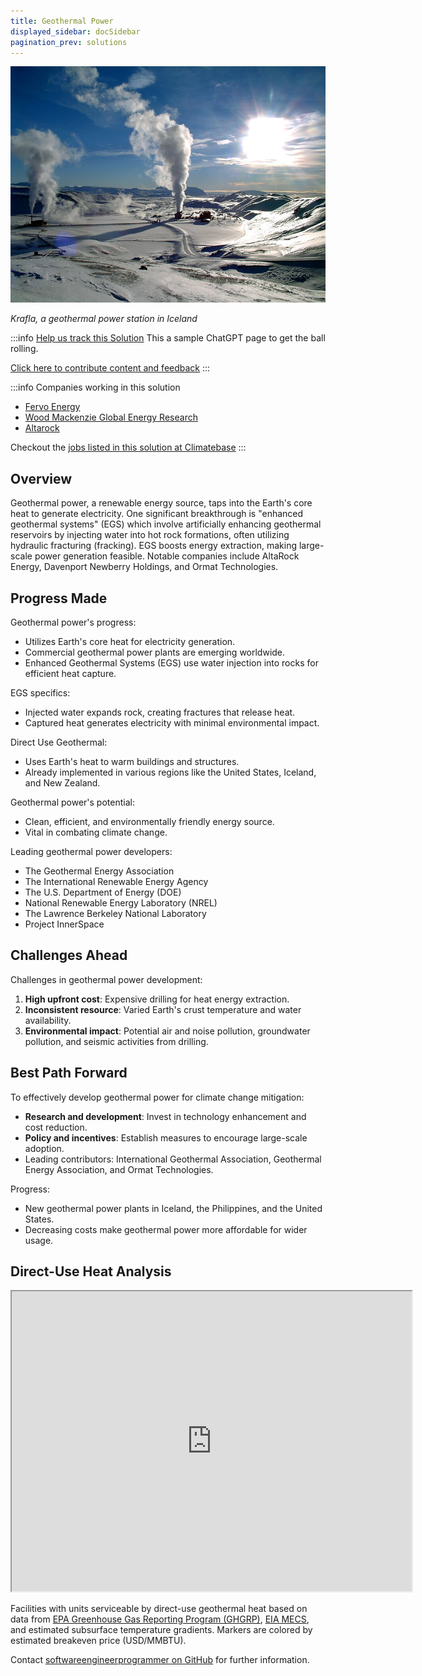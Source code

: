 ```yaml
---
title: Geothermal Power
displayed_sidebar: docSidebar
pagination_prev: solutions
---
```


![Cover Image](../static/img/geothermal-power.jpg)

_Krafla, a geothermal power station in Iceland_

:::info [Help us track this Solution](contribute)
This a sample ChatGPT page to get the ball rolling.

[Click here to contribute content and feedback](contribute)
:::

:::info Companies working in this solution 
- [Fervo Energy](https://fervoenergy.com)
- [Wood Mackenzie Global Energy Research](https://www.greentechmedia.com/)
- [Altarock](https://altarockenergy.com)

Checkout the [jobs listed in this solution at Climatebase](https://climatebase.org/jobs?l=&q=&drawdown_solutions=Geothermal+Power)
:::

## Overview

Geothermal power, a renewable energy source, taps into the Earth's core heat to generate electricity. One significant breakthrough is "enhanced geothermal systems" (EGS) which involve artificially enhancing geothermal reservoirs by injecting water into hot rock formations, often utilizing hydraulic fracturing (fracking). EGS boosts energy extraction, making large-scale power generation feasible. Notable companies include AltaRock Energy, Davenport Newberry Holdings, and Ormat Technologies.

## Progress Made

Geothermal power's progress:
- Utilizes Earth's core heat for electricity generation.
- Commercial geothermal power plants are emerging worldwide.
- Enhanced Geothermal Systems (EGS) use water injection into rocks for efficient heat capture.

EGS specifics:
- Injected water expands rock, creating fractures that release heat.
- Captured heat generates electricity with minimal environmental impact.

Direct Use Geothermal:
- Uses Earth's heat to warm buildings and structures.
- Already implemented in various regions like the United States, Iceland, and New Zealand.

Geothermal power's potential:
- Clean, efficient, and environmentally friendly energy source.
- Vital in combating climate change.

Leading geothermal power developers:
- The Geothermal Energy Association
- The International Renewable Energy Agency
- The U.S. Department of Energy (DOE)
- National Renewable Energy Laboratory (NREL)
- The Lawrence Berkeley National Laboratory
- Project InnerSpace

## Challenges Ahead

Challenges in geothermal power development:
1. **High upfront cost**: Expensive drilling for heat energy extraction.
2. **Inconsistent resource**: Varied Earth's crust temperature and water availability.
3. **Environmental impact**: Potential air and noise pollution, groundwater pollution, and seismic activities from drilling.

## Best Path Forward

To effectively develop geothermal power for climate change mitigation:
- **Research and development**: Invest in technology enhancement and cost reduction.
- **Policy and incentives**: Establish measures to encourage large-scale adoption.
- Leading contributors: International Geothermal Association, Geothermal Energy Association, and Ormat Technologies.

Progress:
- New geothermal power plants in Iceland, the Philippines, and the United States.
- Decreasing costs make geothermal power more affordable for wider usage.

## Direct-Use Heat Analysis

<iframe src="https://www.google.com/maps/d/u/0/embed?mid=1SwcgV7Ht4k3Dwz2HiRfhXoTxru5dGyE&ehbc=2E312F" width="640" height="480"></iframe>

Facilities with units serviceable by direct-use geothermal heat based on data from [EPA Greenhouse Gas Reporting Program (GHGRP)](https://www.epa.gov/ghgreporting), [EIA MECS](https://www.eia.gov/consumption/manufacturing/), and estimated subsurface temperature gradients.
Markers are colored by estimated breakeven price (USD/MMBTU).

Contact [softwareengineerprogrammer on GitHub](https://github.com/softwareengineerprogrammer) for further information.